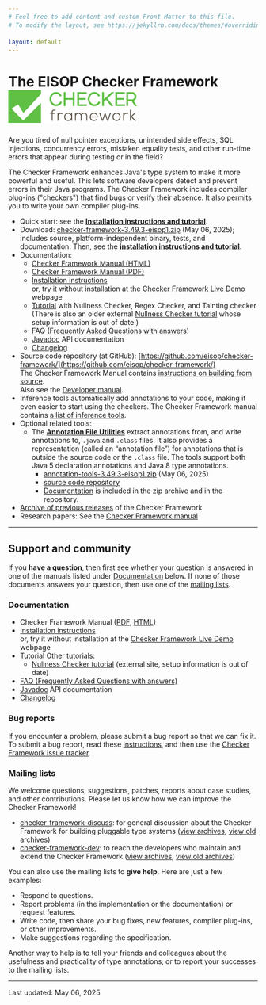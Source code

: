 ```yaml
---
# Feel free to add content and custom Front Matter to this file.
# To modify the layout, see https://jekyllrb.com/docs/themes/#overriding-theme-defaults

layout: default
---
```


The EISOP Checker Framework  ![Checker Framework logo](CFLogo.png)
===========================

Are you tired of null pointer exceptions, unintended side effects, SQL injections, concurrency errors, mistaken equality tests, and other run-time errors that appear during testing or in the field?

The Checker Framework enhances Java's type system to make it more powerful and useful. This lets software developers detect and prevent errors in their Java programs. The Checker Framework includes compiler plug-ins ("checkers") that find bugs or verify their absence. It also permits you to write your own compiler plug-ins.

*   Quick start: see the [**Installation instructions and tutorial**](manual/manual.html#installation).
*   Download: [checker-framework-3.49.3-eisop1.zip](/cf/checker-framework-3.49.3-eisop1.zip) (May 06, 2025); includes source, platform-independent binary, tests, and documentation.
    Then, see the [**installation instructions and tutorial**](manual/manual.html#installation).
*   Documentation:
    *   [Checker Framework Manual (HTML)](manual/manual.html)
    *   [Checker Framework Manual (PDF)](manual/manual.pdf)
    *   [Installation instructions](manual/manual.html#installation)  
        or, try it without installation at the [Checker Framework Live Demo](http://eisop.uwaterloo.ca/live/) webpage
    *   [Tutorial](tutorial/) with Nullness Checker, Regex Checker, and Tainting checker  
        (There is also an older external [Nullness Checker tutorial](https://github.com/glts/safer-spring-petclinic/wiki) whose setup information is out of date.)
    *   [FAQ (Frequently Asked Questions with answers)](manual/manual.html#faq)
    *   [Javadoc](api/checker-javadoc/) API documentation
    *   [Changelog](CHANGELOG.md)
*   Source code repository (at GitHub): [https://github.com/eisop/checker-framework/](https://github.com/eisop/checker-framework/)  
    The Checker Framework Manual contains [instructions on building from source](manual/manual.html#build-source).  
    Also see the [Developer manual](https://htmlpreview.github.io/?https://github.com/eisop/checker-framework/master/docs/developer/developer-manual.html).
*   Inference tools automatically add annotations to your code, making it even easier to start using the checkers. The Checker Framework manual contains [a list of inference tools](manual/manual.html#type-inference-tools).
*   Optional related tools:
    *   The [**Annotation File Utilities**](../afu/annotation-file-utilities.md) extract annotations from, and write annotations to, `.java` and `.class` files. It also provides a representation (called an “annotation file”) for annotations that is outside the source code or the `.class` file. The tools support both Java 5 declaration annotations and Java 8 type annotations.
        *   [annotation-tools-3.49.3-eisop1.zip](/afu/annotation-tools-3.49.3-eisop1.zip) (May 06, 2025)
        *   [source code repository](https://github.com/eisop/annotation-tools/)
        *   [Documentation](../afu/annotation-file-utilities.html) is included in the zip archive and in the repository.
*   [Archive of previous releases](releases/releases.html) of the Checker Framework
*   Research papers: See the [Checker Framework manual](manual/manual.html#publications)

* * *

Support and community
---------------------

If you **have a question**, then first see whether your question is answered in one of the manuals listed under [Documentation](#documentation) below. If none of those documents answers your question, then use one of the [mailing lists](#mailing-lists).

### Documentation

*   Checker Framework Manual ([PDF](manual/manual.pdf), [HTML](manual/manual.html))
*   [Installation instructions](manual/manual.html#installation)  
    or, try it without installation at the [Checker Framework Live Demo](http://eisop.uwaterloo.ca/live/) webpage
*   [Tutorial](tutorial/) Other tutorials:
    *   [Nullness Checker tutorial](https://github.com/glts/safer-spring-petclinic/wiki) (external site, setup information is out of date)
*   [FAQ (Frequently Asked Questions with answers)](manual/manual.html#faq)
*   [Javadoc](api/checker-javadoc/) API documentation
*   [Changelog](CHANGELOG.md)

### Bug reports

If you encounter a problem, please submit a bug report so that we can fix it. To submit a bug report, read these [instructions](manual/manual.html#reporting-bugs), and then use the [Checker Framework issue tracker](https://github.com/eisop/checker-framework/issues).

### Mailing lists

We welcome questions, suggestions, patches, reports about case studies, and other contributions. Please let us know how we can improve the Checker Framework!

*   [checker-framework-discuss](https://groups.google.com/forum/#!forum/checker-framework-discuss): for general discussion about the Checker Framework for building pluggable type systems ([view archives](https://groups.google.com/forum/#!forum/checker-framework-discuss/topics), [view old archives](https://types.cs.washington.edu/list-archives/jsr308/))
*   [checker-framework-dev](https://groups.google.com/forum/#!forum/checker-framework-dev): to reach the developers who maintain and extend the Checker Framework ([view archives](https://groups.google.com/forum/#!forum/checker-framework-dev/topics), [view old archives](https://types.cs.washington.edu/list-archives/checkers/))

You can also use the mailing lists to **give help**. Here are just a few examples:

*   Respond to questions.
*   Report problems (in the implementation or the documentation) or request features.
*   Write code, then share your bug fixes, new features, compiler plug-ins, or other improvements.
*   Make suggestions regarding the specification.

Another way to help is to tell your friends and colleagues about the usefulness and practicality of type annotations, or to report your successes to the mailing lists.

* * *

Last updated: May 06, 2025

